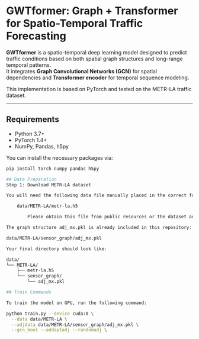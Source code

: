 # GWTformer: Graph + Transformer for Spatio-Temporal Traffic Forecasting

**GWTformer** is a spatio-temporal deep learning model designed to predict traffic conditions based on both spatial graph structures and long-range temporal patterns.  
It integrates **Graph Convolutional Networks (GCN)** for spatial dependencies and **Transformer encoder** for temporal sequence modeling.

This implementation is based on PyTorch and tested on the METR-LA traffic dataset.

---

## Requirements

- Python 3.7+
- PyTorch 1.4+
- NumPy, Pandas, h5py

You can install the necessary packages via:

```bash
pip install torch numpy pandas h5py

## Data Preparation
Step 1: Download METR-LA dataset

You will need the following data file manually placed in the correct folder:

    data/METR-LA/metr-la.h5

        Please obtain this file from public resources or the dataset author.

The graph structure adj_mx.pkl is already included in this repository:

data/METR-LA/sensor_graph/adj_mx.pkl

Your final directory should look like:

data/
└── METR-LA/
    ├── metr-la.h5
    └── sensor_graph/
        └── adj_mx.pkl

## Train Commands

To train the model on GPU, run the following command:

python train.py --device cuda:0 \
  --data data/METR-LA \
  --adjdata data/METR-LA/sensor_graph/adj_mx.pkl \
  --gcn_bool --addaptadj --randomadj \

